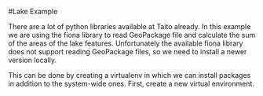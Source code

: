 #Lake Example

There are a lot of python libraries available at Taito already. In this
example we are using the fiona library to read GeoPackage file and calculate
the sum of the areas of the lake features. Unfortunately the available fiona
library does not support reading GeoPackage files, so we need to install a
newer version locally.

This can be done by creating a virtualenv in which we can install packages in
addition to the system-wide ones. First, create a new virtual environment.
